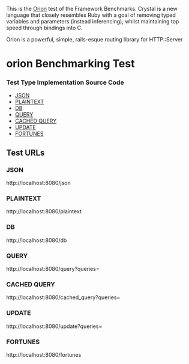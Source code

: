 This is the [Orion](https://github.com/obsidian/orion) test of the Framework Benchmarks.
Crystal is a new language that closely resembles Ruby with a goal of removing typed variables and parameters (instead inferencing), whilst maintaining top speed through bindings into C.

Orion is a powerful, simple, rails-esque routing library for HTTP::Server


# orion Benchmarking Test

### Test Type Implementation Source Code

* [JSON](orion.cr)
* [PLAINTEXT](orion.cr)
* [DB](orion.cr)
* [QUERY](orion.cr)
* [CACHED QUERY](orion.cr)
* [UPDATE](orion.cr)
* [FORTUNES](orion.cr)

## Test URLs
### JSON

http://localhost:8080/json

### PLAINTEXT

http://localhost:8080/plaintext

### DB

http://localhost:8080/db

### QUERY

http://localhost:8080/query?queries=

### CACHED QUERY

http://localhost:8080/cached_query?queries=

### UPDATE

http://localhost:8080/update?queries=

### FORTUNES

http://localhost:8080/fortunes
